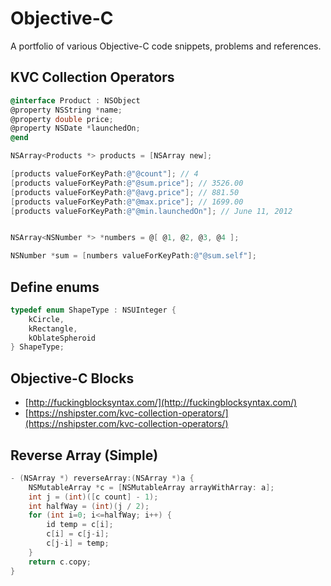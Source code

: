 # Objective-C 

A portfolio of various Objective-C code snippets, problems and references.

## KVC Collection Operators

```Objective-C
@interface Product : NSObject
@property NSString *name;
@property double price;
@property NSDate *launchedOn;
@end

NSArray<Products *> products = [NSArray new];

[products valueForKeyPath:@"@count"]; // 4
[products valueForKeyPath:@"@sum.price"]; // 3526.00
[products valueForKeyPath:@"@avg.price"]; // 881.50
[products valueForKeyPath:@"@max.price"]; // 1699.00
[products valueForKeyPath:@"@min.launchedOn"]; // June 11, 2012
```

```Objective-C

NSArray<NSNumber *> *numbers = @[ @1, @2, @3, @4 ];

NSNumber *sum = [numbers valueForKeyPath:@"@sum.self"];
```
## Define enums

```Objective-C
typedef enum ShapeType : NSUInteger {
    kCircle,
    kRectangle,
    kOblateSpheroid
} ShapeType;
```

## Objective-C Blocks

- [http://fuckingblocksyntax.com/](http://fuckingblocksyntax.com/)
- [https://nshipster.com/kvc-collection-operators/](https://nshipster.com/kvc-collection-operators/)

## Reverse Array (Simple)

```Objective-C
- (NSArray *) reverseArray:(NSArray *)a {
    NSMutableArray *c = [NSMutableArray arrayWithArray: a];
    int j = (int)([c count] - 1);
    int halfWay = (int)(j / 2);
    for (int i=0; i<=halfWay; i++) {
        id temp = c[i];
        c[i] = c[j-i];
        c[j-i] = temp;
    }
    return c.copy;
}
```
